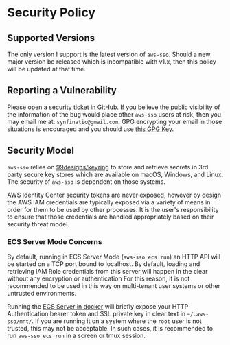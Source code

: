 # Security Policy

## Supported Versions

The only version I support is the latest version of `aws-sso`.  Should a new
major version be released which is incompatible with v1.x, then this policy
will be updated at that time.

## Reporting a Vulnerability

Please open a [security ticket in GitHub](
https://github.com/synfinatic/aws-sso-cli/issues/new?assignees=&labels=security&projects=&template=bug_report.md&title=).
If you believe the public visibility of the information of the bug would
place other `aws-sso` users at risk, then you may email me at:
`synfinatic@gmail.com`.  GPG encrypting your email in those situations is
encouraged and you should use [this GPG Key](commit-sign-key.asc.md).

## Security Model

`aws-sso` relies on [99designs/keyring](https://github.com/99designs/keyring)
to store and retrieve secrets in 3rd party secure key stores which are
available on macOS, Windows, and Linux.  The security of `aws-sso` is
dependent on those systems.

AWS Identity Center security tokens are never exposed, however by design
the AWS IAM credentials are typically exposed via a variety of means in order
for them to be used by other processes.  It is the user's responsibility to
ensure that those credentials are handled appropriately based on their
security threat model.

### ECS Server Mode Concerns

By default, running in ECS Server Mode (`aws-sso ecs run`) an HTTP API will be
started on a TCP port bound to localhost.  By default, loading and retrieving
IAM Role credentials from this server will happen in the clear without
any encryption or authentication  For this reason, it is not recommended
to be used in this way on multi-tenant user systems or other untrusted environments.

Running the [ECS Server in docker](ecs-server.md#running-the-ecs-server-in-the-background)
will briefly expose your HTTP Authentication bearer token and SSL private key
in clear text in `~/.aws-sso/mnt/`.  If you are running it on a system where the
`root` user is not trusted, this may not be acceptable.  In such cases, it
is recommended to run `aws-sso ecs run` in a screen or tmux session.